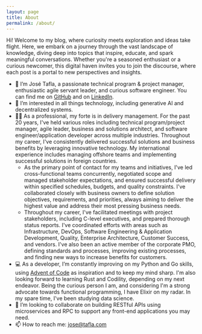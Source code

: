```yaml
---
layout: page
title: About
permalink: /about/
---
```


Hi! Welcome to my blog, where curiosity meets exploration and ideas take flight. Here, we embark on a journey through the vast landscape of knowledge, diving deep into topics that inspire, educate, and spark meaningful conversations. Whether you're a seasoned enthusiast or a curious newcomer, this digital haven invites you to join the discourse, where each post is a portal to new perspectives and insights.

- 👋 I’m José Tafla, a passionate technical program & project manager, enthusiastic agile servant leader, and curious software engineer. You can find me on [GitHub](https://github.com/taflaj) and on [LinkedIn](https://www.linkedin.com/in/jtafla).
- 👀 I’m interested in all things technology, including generative AI and decentralized systems.
- 🧑‍💼 As a professional, my forte is in delivery management. For the past 20 years, I've held various roles including technical program/project manager, agile leader, business and solutions architect, and software engineer/application developer across multiple industries. Throughout my career, I've consistently delivered successful solutions and business benefits by leveraging innovative technology. My international experience includes managing offshore teams and implementing successful solutions in foreign countries.
  - As the primary point of contact for my teams and initiatives, I've led cross-functional teams concurrently, negotiated scope and managed stakeholder expectations, and ensured successful delivery within specified schedules, budgets, and quality constraints. I've collaborated closely with business owners to define solution objectives, requirements, and priorities, always aiming to deliver the highest value and address their most pressing business needs.
  - Throughout my career, I've facilitated meetings with project stakeholders, including C-level executives, and prepared thorough status reports. I've coordinated efforts with areas such as Infrastructure, DevOps, Software Engineering & Application Development, Quality, Enterprise Architecture, Customer Success, and vendors. I've also been an active member of the corporate PMO, defining standards and processes, improving existing processes, and finding new ways to increase benefits for customers.
- 💻 As a developer, I’m constantly improving on my Python and Go skills, using [Advent of Code](https://adventofcode.com/) as inspiration and to keep my mind sharp. I'm also looking forward to learning Rust and Codility, depending on my next endeavor. Being the curious person I am, and considering I'm a strong advocate towards functional programming, I have Elixir on my radar. In my spare time, I've been studying data science.
- 💞️ I’m looking to collaborate on building RESTful APIs using microservices and RPC to support any front-end applications you may need.
- 📫 How to reach me: <jose@tafla.com>
